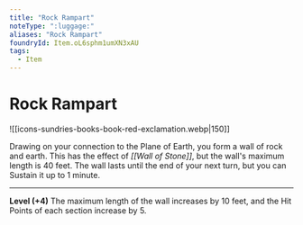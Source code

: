 ```yaml
---
title: "Rock Rampart"
noteType: ":luggage:"
aliases: "Rock Rampart"
foundryId: Item.oL6sphm1umXN3xAU
tags:
  - Item
---
```


# Rock Rampart
![[icons-sundries-books-book-red-exclamation.webp|150]]

Drawing on your connection to the Plane of Earth, you form a wall of rock and earth. This has the effect of _[[Wall of Stone]]_, but the wall's maximum length is 40 feet. The wall lasts until the end of your next turn, but you can Sustain it up to 1 minute.

* * *

**Level (+4)** The maximum length of the wall increases by 10 feet, and the Hit Points of each section increase by 5.
